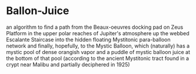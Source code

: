 # Ballon-Juice
an algorithm to find a path from the Beaux-oeuvres docking pad on Zeus Platform in the upper polar reaches of Jupiter's atmosphere up the webbed Escalante Staircase into the hidden floating Mystitonic para-balloon network and finally, hopefully, to the Mystic Balloon, which (naturally) has a mystic pool of dense orangish vapor and a puddle of mystic balloon juice at the bottom of that pool (according to the ancient Mystitonic tract found in a crypt near Malibu and partially deciphered in 1925)
